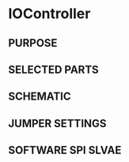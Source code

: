 # IOController


## PURPOSE




## SELECTED PARTS


## SCHEMATIC


## JUMPER SETTINGS

## SOFTWARE SPI SLVAE

